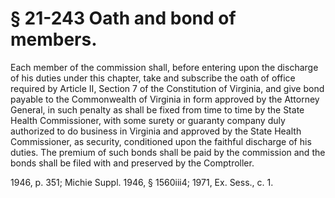 # § 21-243 Oath and bond of members.

<p>Each member of the commission shall, before entering upon the discharge of his duties under this chapter, take and subscribe the oath of office required by Article II, Section 7 of the Constitution of Virginia, and give bond payable to the Commonwealth of Virginia in form approved by the Attorney General, in such penalty as shall be fixed from time to time by the State Health Commissioner, with some surety or guaranty company duly authorized to do business in Virginia and approved by the State Health Commissioner, as security, conditioned upon the faithful discharge of his duties. The premium of such bonds shall be paid by the commission and the bonds shall be filed with and preserved by the Comptroller.</p><p>1946, p. 351; Michie Suppl. 1946, § 1560iii4; 1971, Ex. Sess., c. 1.</p>